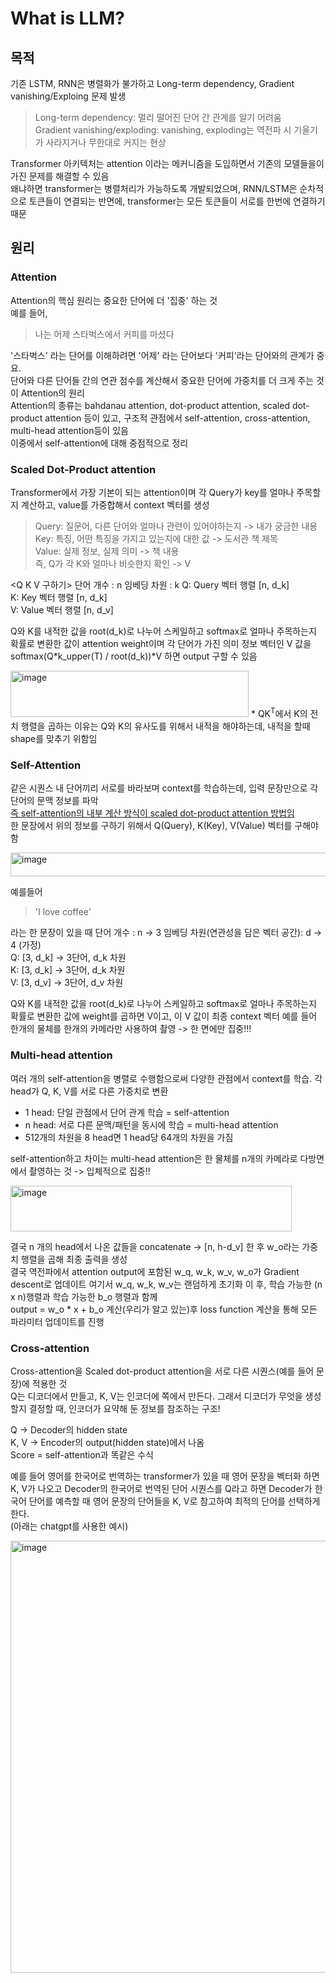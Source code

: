 # What is LLM?

## 목적
기존 LSTM, RNN은 병렬화가 불가하고 Long-term dependency, Gradient vanishing/Exploing 문제 발생  
> Long-term dependency: 멀리 떨어진 단어 간 관계를 알기 어려움  
> Gradient vanishing/exploding: vanishing, exploding는 역전파 시 기울기가 사라지거나 무한대로 커지는 현상  

Transformer 아키텍처는 attention 이라는 메커니즘을 도입하면서 기존의 모델들을이 가진 문제를 해결할 수 있음  
왜냐하면 transformer는 병렬처리가 가능하도록 개발되었으며, RNN/LSTM은 순차적으로 토큰들이 연결되는 반면에, transformer는 모든 토큰들이 서로를 한번에 연결하기 때문

## 원리
### Attention
Attention의 핵심 원리는 중요한 단어에 더 '집중' 하는 것  
예를 들어,

> 나는 어제 스타벅스에서 커피를 마셨다

'스타벅스' 라는 단어를 이해하려면 '어제' 라는 단어보다 '커피'라는 단어와의 관계가 중요.  
단어와 다른 단어들 간의 연관 점수를 계산해서 중요한 단어에 가중치를 더 크게 주는 것이 Attention의 원리  
Attention의 종류는 bahdanau attention, dot-product attention, scaled dot-product attention 등이 있고, 구조적 관점에서 self-attention, cross-attention, multi-head attention등이 있음  
이중에서 self-attention에 대해 중점적으로 정리

### Scaled Dot-Product attention
Transformer에서 가장 기본이 되는 attention이며 각 Query가 key를 얼마나 주목할지 계산하고, value를 가중합해서 context 벡터를 생성  
> Query: 질문어, 다른 단어와 얼마나 관련이 있어야하는지 -> 내가 궁금한 내용  
> Key: 특징, 어떤 특징을 가지고 있는지에 대한 값 -> 도서관 책 제목  
> Value: 실제 정보, 실제 의미 -> 책 내용  
즉, Q가 각 K와 얼마나 비슷한지 확인 -> V  

<Q K V 구하기>
단어 개수 : n
임베딩 차원 : k
Q: Query 벡터 행렬 [n, d_k]  
K: Key 벡터 행렬 [n, d_k]  
V: Value 벡터 행렬 [n, d_v]  

Q와 K를 내적한 값을 root(d_k)로 나누어 스케일하고 softmax로 얼마나 주목하는지 확률로 변환한 값이 attention weight이며 각 단어가 가진 의미 정보 벡터인 V 값을 softmax(Q*k_upper(T) / root(d_k))*V 하면 output 구할 수 있음 

<img width="381" height="74" alt="image" src="https://github.com/user-attachments/assets/a180ac5b-cb50-47ed-951f-1a5789b565be" />  
* QK<sup>T</sup>에서 K의 전치 행렬을 곱하는 이유는 Q와 K의 유사도를 위해서 내적을 해야하는데, 내적을 할때 shape를 맞추기 위함임
  

### Self-Attention
같은 시퀀스 내 단어끼리 서로를 바라보며 context를 학습하는데, 입력 문장만으로 각 단어의 문맥 정보를 파악  
<ins>즉 self-attention의 내부 계산 방식이 scaled dot-product attention 방법임</ins>  
한 문장에서 위의 정보를 구하기 위해서 Q(Query), K(Key), V(Value) 벡터를 구해야 함  

<img width="569" height="38" alt="image" src="https://github.com/user-attachments/assets/a5b6679b-379e-44da-bc36-313bb3d6f3ba" />  

예를들어
> 'I love coffee'

라는 한 문장이 있을 때
단어 개수 : n -> 3
임베딩 차원(연관성을 담은 벡터 공간): d -> 4 (가정)  
Q: [3, d_k] → 3단어, d_k 차원  
K: [3, d_k] → 3단어, d_k 차원  
V: [3, d_v] → 3단어, d_v 차원  

Q와 K를 내적한 값을 root(d_k)로 나누어 스케일하고 softmax로 얼마나 주목하는지 확률로 변환한 값에 weight를 곱하면 V이고, 이 V 값이 최종 context 벡터 
예를 들어 한개의 물체를 한개의 카메라만 사용하여 촬영 -> 한 면에만 집중!!!  

### Multi-head attention
여러 개의 self-attention을 병렬로 수행함으로써 다양한 관점에서 context를 학습. 각 head가 Q, K, V를 서로 다른 가중치로 변환  
- 1 head: 단일 관점에서 단어 관계 학습 = self-attention
- n head: 서로 다른 문맥/패턴을 동시에 학습 = multi-head attention
- 512개의 차원을 8 head면 1 head당 64개의 차원을 가짐  

self-attention하고 차이는 multi-head attention은 한 물체를 n개의 카메라로 다방면에서 촬영하는 것 -> 입체적으로 집중!!

<img width="450" height="73" alt="image" src="https://github.com/user-attachments/assets/d6ce5419-1fd6-47f1-8fbe-d288772cb2ca" />  

결국 n 개의 head에서 나온 값들을 concatenate -> [n, h-d_v] 한 후 w_o라는 가중치 행렬을 곱해 최종 출력을 생성  
결국 역전파에서 attention output에 포함된 w_q, w_k, w_v, w_o가 Gradient descent로 업데이트 
여기서 w_q, w_k, w_v는 랜덤하게 초기화 이 후, 학습 가능한 (n x n)행렬과 학습 가능한 b_o 행렬과 함께  
output = w_o * x + b_o 계산(우리가 알고 있는)후 loss function 계산을 통해 모든 파라미터 업데이트를 진행  

### Cross-attention
Cross-attention을 Scaled dot-product attention을 서로 다른 시퀀스(예를 들어 문장)에 적용한 것  
Q는 디코더에서 만들고, K, V는 인코더에 쪽에서 만든다. 그래서 디코더가 무엇을 생성할지 결정할 때, 인코더가 요약해 둔 정보를 참조하는 구조!  

Q -> Decoder의 hidden state  
K, V -> Encoder의 output(hidden state)에서 나옴  
Score = self-attention과 똑같은 수식  

예를 들어 영어를 한국어로 번역하는 transformer가 있을 때 영어 문장을 벡터화 하면 K, V가 나오고 Decoder의 한국어로 번역된 단어 시퀀스를 Q라고 하면 Decoder가 한국어 단어를 예측할 때 영어 문장의 단어들을 K, V로 참고하여 최적의 단어를 선택하게 한다.  
(아래는 chatgpt를 사용한 예시)

<img width="807" height="691" alt="image" src="https://github.com/user-attachments/assets/4cceb57e-64c6-4e47-8d73-e94be2f540c5" />




